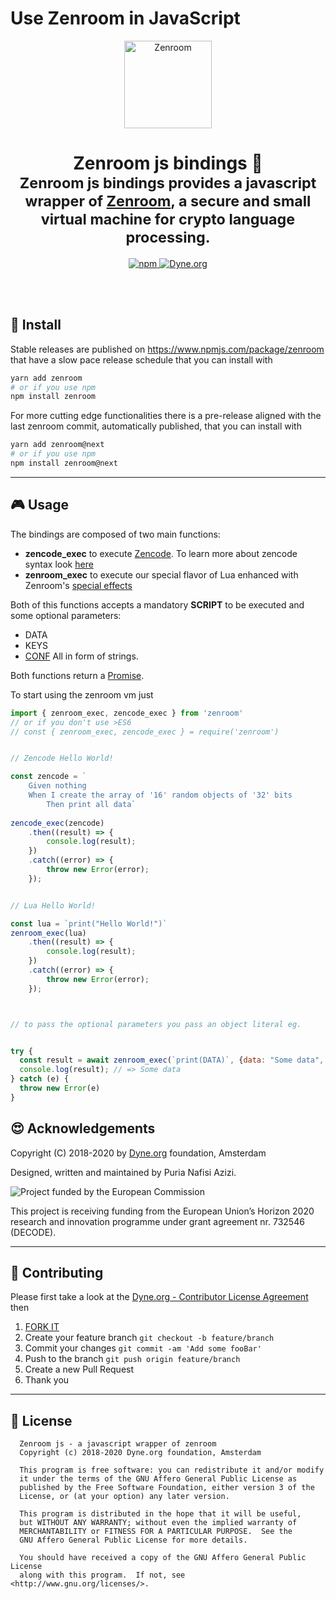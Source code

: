 # Use Zenroom in JavaScript

<p align="center">
 <a href="https://dev.zenroom.org/">
    <img src="https://raw.githubusercontent.com/DECODEproject/Zenroom/master/docs/_media/images/zenroom_logo.png" height="140" alt="Zenroom">
  </a>
</p>

<h1 align="center">
  Zenroom js bindings 🧰</br>
  <sub>Zenroom js bindings provides a javascript wrapper of <a href="https://github.com/dyne/Zenroom">Zenroom</a>, a secure and small virtual machine for crypto language processing.</sub>
</h1>

<p align="center">
  <a href="https://badge.fury.io/js/zenroom">
    <img alt="npm" src="https://img.shields.io/npm/v/zenroom.svg">
  </a>
  <a href="https://dyne.org">
    <img src="https://img.shields.io/badge/%3C%2F%3E%20with%20%E2%9D%A4%20by-Dyne.org-blue.svg" alt="Dyne.org">
  </a>
</p>

<br><br>


## 💾 Install

Stable releases are published on https://www.npmjs.com/package/zenroom that
have a slow pace release schedule that you can install with

```bash
yarn add zenroom
# or if you use npm
npm install zenroom
```


For more cutting edge functionalities there is a pre-release aligned with
the last zenroom commit, automatically published, that you can install with

```bash
yarn add zenroom@next
# or if you use npm
npm install zenroom@next
```

* * *

## 🎮 Usage

The bindings are composed of two main functions:

 * **zencode_exec** to execute [Zencode](https://dev.zenroom.org/#/pages/zencode-intro?id=smart-contracts-in-human-language). To learn more about zencode syntax look [here](https://dev.zenroom.org/#/pages/zencode-cookbook-intro)
  * **zenroom_exec** to execute our special flavor of Lua enhanced with Zenroom's [special effects](https://dev.zenroom.org/#/pages/lua) 


Both of this functions accepts a mandatory **SCRIPT** to be executed and some optional parameters:
  * DATA
  * KEYS
  * [CONF](https://dev.zenroom.org/#/pages/zenroom-config)
All in form of strings.

Both functions return a [Promise](https://developer.mozilla.org/en-US/docs/Web/JavaScript/Reference/Global_Objects/Promise).

To start using the zenroom vm just

```js
import { zenroom_exec, zencode_exec } from 'zenroom'
// or if you don't use >ES6
// const { zenroom_exec, zencode_exec } = require('zenroom')


// Zencode Hello World!

const zencode = `
	Given nothing
	When I create the array of '16' random objects of '32' bits
    	Then print all data`
	
zencode_exec(zencode)
	.then((result) => {
		console.log(result);
	})
	.catch((error) => {
		throw new Error(error);
	});


// Lua Hello World!

const lua = `print("Hello World!")`
zenroom_exec(lua)
	.then((result) => {
		console.log(result);
	})
	.catch((error) => {
		throw new Error(error);
	});	



// to pass the optional parameters you pass an object literal eg.


try {
  const result = await zenroom_exec(`print(DATA)`, {data: "Some data", conf:`color=0, debug=0`});
  console.log(result); // => Some data
} catch (e) {
  throw new Error(e)
}


```


## 😍 Acknowledgements

Copyright (C) 2018-2020 by [Dyne.org](https://www.dyne.org) foundation, Amsterdam

Designed, written and maintained by Puria Nafisi Azizi.

<img src="https://upload.wikimedia.org/wikipedia/commons/8/84/European_Commission.svg" class="pic" alt="Project funded by the European Commission">

This project is receiving funding from the European Union’s Horizon 2020 research and innovation programme under grant agreement nr. 732546 (DECODE).

* * *

## 👤 Contributing

Please first take a look at the [Dyne.org - Contributor License Agreement](CONTRIBUTING.md) then

1.  [FORK IT](https://github.com/puria/zenroomjs/fork)
2.  Create your feature branch `git checkout -b feature/branch`
3.  Commit your changes `git commit -am 'Add some fooBar'`
4.  Push to the branch `git push origin feature/branch`
5.  Create a new Pull Request
6.  Thank you

* * *

## 💼 License

      Zenroom js - a javascript wrapper of zenroom
      Copyright (c) 2018-2020 Dyne.org foundation, Amsterdam

      This program is free software: you can redistribute it and/or modify
      it under the terms of the GNU Affero General Public License as
      published by the Free Software Foundation, either version 3 of the
      License, or (at your option) any later version.

      This program is distributed in the hope that it will be useful,
      but WITHOUT ANY WARRANTY; without even the implied warranty of
      MERCHANTABILITY or FITNESS FOR A PARTICULAR PURPOSE.  See the
      GNU Affero General Public License for more details.

      You should have received a copy of the GNU Affero General Public License
      along with this program.  If not, see <http://www.gnu.org/licenses/>.
